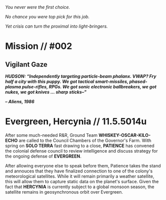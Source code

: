_You never were the first choice._

_No chance you were top pick for this job._ 

_Yet crisis can turn the proximal into light-bringers._

# Mission // #002
## Vigilant Gaze

**_HUDSON: “Independently targeting particle-beam phalanx. VWAP? Fry half a city with this puppy. We got tactical smart-missiles, phased-plasma pulse-rifles, RPGs. We got sonic electronic ballbreakers, we got nukes, we got knives … sharp sticks–"_**

**_– Aliens, 1986_**

# Evergreen, Hercynia // 11.5.5014u

After some much-needed R&R, Ground Team **WHISKEY-OSCAR-KILO-ECHO** are called to the Council Chambers of the Governor's Farm. With spring on **SOLO TERRA** fast drawing to a close, **PATIENCE** has convened the colonial defense council to review intelligence and discuss strategy for the ongoing defense of **EVERGREEN**. 

After allowing everyone else to speak before them, Patience takes the stand and annouces that they have finalized connection to one of the colony's meteorological satellites. While it will remain primarily a weather satellite, this will allow them to capture static data on the planet's surface. Given the fact that **HERCYNIA** is currently subject to a global monsoon season, the satellite remains in geosynchronous orbit over Evergreen.    
